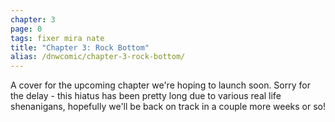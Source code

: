 ```yaml
---
chapter: 3
page: 0
tags: fixer mira nate
title: "Chapter 3: Rock Bottom"
alias: /dnwcomic/chapter-3-rock-bottom/
---
```


A cover for the upcoming chapter we're hoping to launch soon. Sorry for the delay - this hiatus has been pretty long due to various real life shenanigans, hopefully we'll be back on track in a couple more weeks or so!
